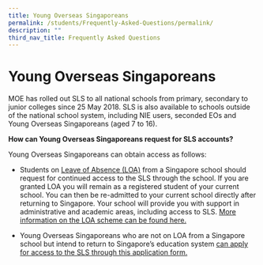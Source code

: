 ```yaml
---
title: Young Overseas Singaporeans
permalink: /students/Frequently-Asked-Questions/permalink/
description: ""
third_nav_title: Frequently Asked Questions
---
```

Young Overseas Singaporeans
===================

MOE has rolled out SLS to all national schools from primary, secondary to junior colleges since 25 May 2018. SLS is also available to schools outside of the national school system, including NIE users, seconded EOs and Young Overseas Singaporeans (aged 7 to 16).

**How can Young Overseas Singaporeans request for SLS accounts?**

Young Overseas Singaporeans can obtain access as follows:

- Students on [Leave of Absence (LOA)](https://go.gov.sg/loa) from a Singapore school should request for continued access to the SLS through the school.
If you are granted LOA you will remain as a registered student of your current school. You can then be re-admitted to your current school directly after returning to Singapore. Your school will provide you with support in administrative and academic areas, including access to SLS. [More information on the LOA scheme can be found here.](https://go.gov.sg/loa)

- Young Overseas Singaporeans who are not on LOA from a Singapore school but intend to return to Singapore’s education system [can apply for access to the SLS through this application form.](https://go.gov.sg/applyforsls)
 
         